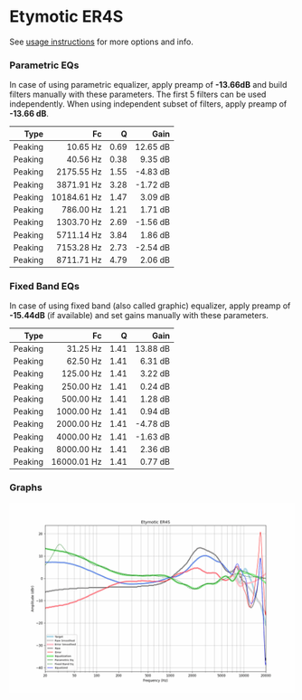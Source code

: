 # Etymotic ER4S
See [usage instructions](https://github.com/jaakkopasanen/AutoEq#usage) for more options and info.

### Parametric EQs
In case of using parametric equalizer, apply preamp of **-13.66dB** and build filters manually
with these parameters. The first 5 filters can be used independently.
When using independent subset of filters, apply preamp of **-13.66 dB**.

| Type    | Fc          |    Q | Gain     |
|--------:|------------:|-----:|---------:|
| Peaking | 10.65 Hz    | 0.69 | 12.65 dB |
| Peaking | 40.56 Hz    | 0.38 | 9.35 dB  |
| Peaking | 2175.55 Hz  | 1.55 | -4.83 dB |
| Peaking | 3871.91 Hz  | 3.28 | -1.72 dB |
| Peaking | 10184.61 Hz | 1.47 | 3.09 dB  |
| Peaking | 786.00 Hz   | 1.21 | 1.71 dB  |
| Peaking | 1303.70 Hz  | 2.69 | -1.56 dB |
| Peaking | 5711.14 Hz  | 3.84 | 1.86 dB  |
| Peaking | 7153.28 Hz  | 2.73 | -2.54 dB |
| Peaking | 8711.71 Hz  | 4.79 | 2.06 dB  |

### Fixed Band EQs
In case of using fixed band (also called graphic) equalizer, apply preamp of **-15.44dB**
(if available) and set gains manually with these parameters.

| Type    | Fc          |    Q | Gain     |
|--------:|------------:|-----:|---------:|
| Peaking | 31.25 Hz    | 1.41 | 13.88 dB |
| Peaking | 62.50 Hz    | 1.41 | 6.31 dB  |
| Peaking | 125.00 Hz   | 1.41 | 3.22 dB  |
| Peaking | 250.00 Hz   | 1.41 | 0.24 dB  |
| Peaking | 500.00 Hz   | 1.41 | 1.28 dB  |
| Peaking | 1000.00 Hz  | 1.41 | 0.94 dB  |
| Peaking | 2000.00 Hz  | 1.41 | -4.78 dB |
| Peaking | 4000.00 Hz  | 1.41 | -1.63 dB |
| Peaking | 8000.00 Hz  | 1.41 | 2.36 dB  |
| Peaking | 16000.01 Hz | 1.41 | 0.77 dB  |

### Graphs
![](./Etymotic%20ER4S.png)